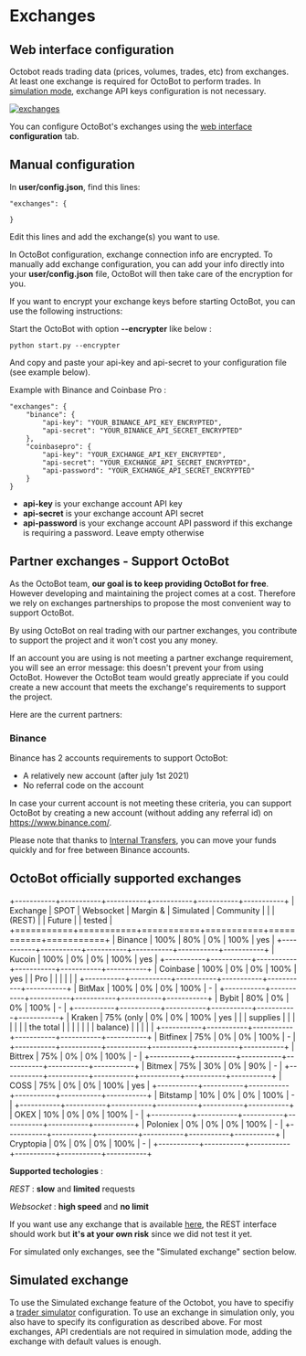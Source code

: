 Exchanges
=========

Web interface configuration
---------------------------

Octobot reads trading data (prices, volumes, trades, etc) from
exchanges. At least one exchange is required for OctoBot to perform
trades. In [simulation mode](Simulator.html#simulator), exchange API
keys configuration is not necessary.

[![exchanges](https://raw.githubusercontent.com/Drakkar-Software/OctoBot/assets/wiki_resources/exchanges.jpg)](https://raw.githubusercontent.com/Drakkar-Software/OctoBot/assets/wiki_resources/exchanges.jpg)

You can configure OctoBot\'s exchanges using the [web
interface](Web-interface.html) **configuration** tab.

Manual configuration
--------------------

In **user/config.json**, find this lines:

``` {.sourceCode .json}
"exchanges": {

}
```

Edit this lines and add the exchange(s) you want to use.

In OctoBot configuration, exchange connection info are encrypted. To
manually add exchange configuration, you can add your info directly into
your **user/config.json** file, OctoBot will then take care of the
encryption for you.

If you want to encrypt your exchange keys before starting OctoBot, you
can use the following instructions:

Start the OctoBot with option **\--encrypter** like below :

``` {.sourceCode .bash}
python start.py --encrypter
```

And copy and paste your api-key and api-secret to your configuration
file (see example below).

Example with Binance and Coinbase Pro :

``` {.sourceCode .json}
"exchanges": {
    "binance": {
        "api-key": "YOUR_BINANCE_API_KEY_ENCRYPTED",
        "api-secret": "YOUR_BINANCE_API_SECRET_ENCRYPTED"
    },
    "coinbasepro": {
        "api-key": "YOUR_EXCHANGE_API_KEY_ENCRYPTED",
        "api-secret": "YOUR_EXCHANGE_API_SECRET_ENCRYPTED",
        "api-password": "YOUR_EXCHANGE_API_SECRET_ENCRYPTED"
    }
}
```

-   **api-key** is your exchange account API key
-   **api-secret** is your exchange account API secret
-   **api-password** is your exchange account API password if this
    exchange is requiring a password. Leave empty otherwise

Partner exchanges - Support OctoBot
-----------------------------------

As the OctoBot team, **our goal is to keep providing OctoBot for free**.
However developing and maintaining the project comes at a cost.
Therefore we rely on exchanges partnerships to propose the most
convenient way to support OctoBot.

By using OctoBot on real trading with our partner exchanges, you
contribute to support the project and it won\'t cost you any money.

If an account you are using is not meeting a partner exchange
requirement, you will see an error message: this doesn\'t prevent your
from using OctoBot. However the OctoBot team would greatly appreciate if
you could create a new account that meets the exchange\'s requirements
to support the project.

Here are the current partners:

### Binance

Binance has 2 accounts requirements to support OctoBot:

-   A relatively new account (after july 1st 2021)
-   No referral code on the account

In case your current account is not meeting these criteria, you can
support OctoBot by creating a new account (without adding any referral
id) on <https://www.binance.com/>.

Please note that thanks to [Internal
Transfers](https://www.binance.com/en-NG/support/faq/360037037312), you
can move your funds quickly and for free between Binance accounts.

OctoBot officially supported exchanges
--------------------------------------

+-----------+-----------+-----------+-----------+-----------+-----------+
| Exchange  | SPOT      | Websocket | Margin &  | Simulated | Community |
|           | (REST)    |           | Future    |           | tested    |
+===========+===========+===========+===========+===========+===========+
| Binance   | 100%      | 80%       | 0%        | 100%      | yes       |
+-----------+-----------+-----------+-----------+-----------+-----------+
| Kucoin    | 100%      | 0%        | 0%        | 100%      | yes       |
+-----------+-----------+-----------+-----------+-----------+-----------+
| Coinbase  | 100%      | 0%        | 0%        | 100%      | yes       |
| Pro       |           |           |           |           |           |
+-----------+-----------+-----------+-----------+-----------+-----------+
| BitMax    | 100%      | 0%        | 0%        | 100%      | -         |
+-----------+-----------+-----------+-----------+-----------+-----------+
| Bybit     | 80%       | 0%        | 0%        | 100%      | -         |
+-----------+-----------+-----------+-----------+-----------+-----------+
| Kraken    | 75% (only | 0%        | 0%        | 100%      | yes       |
|           | supplies  |           |           |           |           |
|           | the total |           |           |           |           |
|           | balance)  |           |           |           |           |
+-----------+-----------+-----------+-----------+-----------+-----------+
| Bitfinex  | 75%       | 0%        | 0%        | 100%      | -         |
+-----------+-----------+-----------+-----------+-----------+-----------+
| Bittrex   | 75%       | 0%        | 0%        | 100%      | -         |
+-----------+-----------+-----------+-----------+-----------+-----------+
| Bitmex    | 75%       | 30%       | 0%        | 90%       | -         |
+-----------+-----------+-----------+-----------+-----------+-----------+
| COSS      | 75%       | 0%        | 0%        | 100%      | yes       |
+-----------+-----------+-----------+-----------+-----------+-----------+
| Bitstamp  | 10%       | 0%        | 0%        | 100%      | -         |
+-----------+-----------+-----------+-----------+-----------+-----------+
| OKEX      | 10%       | 0%        | 0%        | 100%      | -         |
+-----------+-----------+-----------+-----------+-----------+-----------+
| Poloniex  | 0%        | 0%        | 0%        | 100%      | -         |
+-----------+-----------+-----------+-----------+-----------+-----------+
| Cryptopia | 0%        | 0%        | 0%        | 100%      | -         |
+-----------+-----------+-----------+-----------+-----------+-----------+

**Supported techologies** :

*REST* : **slow** and **limited** requests

*Websocket* : **high speed** and **no limit**

If you want use any exchange that is available
[here](https://github.com/ccxt/ccxt/wiki/Exchange-Markets), the REST
interface should work but **it\'s at your own risk** since we did not
test it yet.

For simulated only exchanges, see the \"Simulated exchange\" section
below.

Simulated exchange
------------------

To use the Simulated exchange feature of the Octobot, you have to
specifiy a [trader simulator](Simulator.html) configuration. To use an
exchange in simulation only, you also have to specify its configuration
as described above. For most exchanges, API credentials are not required
in simulation mode, adding the exchange with default values is enough.

